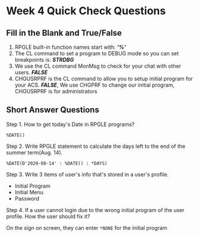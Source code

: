 # Week 4 Quick Check Questions

## Fill in the Blank and True/False

1. RPGLE built-in function names start with: **_'%'_**
2. The CL command to set a program to DEBUG mode so you can set breakpoints is:
   **_STRDBG_**
3. We use the CL command MonMsg to check for your chat with other users.
   **_FALSE_**
4. CHGUSRPRF is the CL command to allow you to setup initial program for your
   ACS. **_FALSE_**, We use CHGPRF to change our initial program, CHGUSRPRF is
   for administrators

## Short Answer Questions

Step 1. How to get today's Date in RPGLE programs?

```RPGLE
%DATE()
```

Step 2. Write RPGLE statement to calculate the days left to the end of
the summer term(Aug. 14).

  ```RPGLE
  %DATE(D'2020-08-14' : %DATE() : *DAYS)
  ```

Step 3. Write 3 items of user's info that's stored in a user's profile.

* Initial Program
* Initial Menu
* Password

Step 4. If a user cannot login due to the wrong initial program of the
user profile. How the user should fix it?

On the sign on screen, they can enter ```*NONE``` for the initial program
